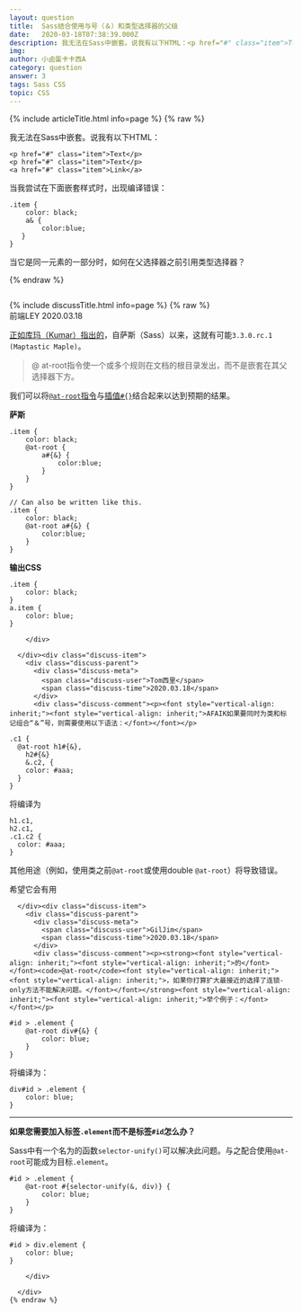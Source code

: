 ```yaml
---
layout: question
title:  Sass结合使用与号（＆）和类型选择器的父级
date:   2020-03-18T07:38:39.000Z
description: 我无法在Sass中嵌套。说我有以下HTML：<p href="#" class="item">Text</p><p href="#" class="...
img: 
author: 小卤蛋卡卡西A
category: question
answer: 3
tags: Sass CSS
topic: CSS
---
```

<div class="article-root">
  <div class="article">
    {% include articleTitle.html info=page %}
    {% raw %}
    <div class="article-content"><p><font style="vertical-align: inherit;"><font style="vertical-align: inherit;">我无法在Sass中嵌套。</font><font style="vertical-align: inherit;">说我有以下HTML：</font></font></p>

<pre><code>&lt;p href="#" class="item"&gt;Text&lt;/p&gt;<font></font>
&lt;p href="#" class="item"&gt;Text&lt;/p&gt;<font></font>
&lt;a href="#" class="item"&gt;Link&lt;/a&gt;<font></font>
</code></pre>

<p><font style="vertical-align: inherit;"><font style="vertical-align: inherit;">当我尝试在下面嵌套样式时，出现编译错误：</font></font></p>

<pre><code>.item {<font></font>
    color: black;<font></font>
    a&amp; {<font></font>
        color:blue;<font></font>
   }<font></font>
}<font></font>
</code></pre>

<p><font style="vertical-align: inherit;"><font style="vertical-align: inherit;">当它是同一元素的一部分时，如何在父选择器之前引用类型选择器？</font></font></p></div>
    {% endraw %}
  </div>
  <p style="height: 0;width:0;overflow: hidden;"> 第2018篇《Sass结合使用与号（＆）和类型选择器的父级》来自Winter(https://github.com/aiyld/aiyld.github.io)的站点</p>
  <div class="discuss-wrapper">
    {% include discussTitle.html info=page %}
    {% raw %}
    <div class="discuss-item">
        <div class="discuss-parent">
          <div class="discuss-meta">
            <span class="discuss-user">前端LEY</span>
            <span class="discuss-time">2020.03.18</span>
          </div>
          <div class="discuss-comment"><p><a href="https://stackoverflow.com/a/20045029/3163972"><font style="vertical-align: inherit;"><font style="vertical-align: inherit;">正如库玛（Kumar）指出的</font></font></a><font style="vertical-align: inherit;"><font style="vertical-align: inherit;">，自萨斯（Sass）以来，这就有可能</font></font><code>3.3.0.rc.1 (Maptastic Maple)</code><font style="vertical-align: inherit;"><font style="vertical-align: inherit;">。</font></font></p>

<blockquote>
  <p><font style="vertical-align: inherit;"><font style="vertical-align: inherit;">@ at-root指令使一个或多个规则在文档的根目录发出，而不是嵌套在其父选择器下方。</font></font></p>
</blockquote>

<p><font style="vertical-align: inherit;"><font style="vertical-align: inherit;">我们可以将</font></font><a href="http://sass-lang.com/documentation/file.SASS_REFERENCE.html#_at-root__at-root" rel="noreferrer"><code>@at-root</code><font style="vertical-align: inherit;"><font style="vertical-align: inherit;">指令</font></font></a><font style="vertical-align: inherit;"><font style="vertical-align: inherit;">与</font></font><a href="http://sass-lang.com/documentation/file.SASS_REFERENCE.html#Interpolation_____" rel="noreferrer"><font style="vertical-align: inherit;"><font style="vertical-align: inherit;">插值</font></font><code>#{}</code></a><font style="vertical-align: inherit;"><font style="vertical-align: inherit;">结合起来</font><font style="vertical-align: inherit;">以达到预期的结果。</font></font></p>

<p><strong><font style="vertical-align: inherit;"><font style="vertical-align: inherit;">萨斯</font></font></strong></p>

<pre><code>.item {<font></font>
    color: black;<font></font>
    @at-root {<font></font>
        a#{&amp;} {<font></font>
            color:blue;<font></font>
        }<font></font>
    }<font></font>
}<font></font>
<font></font>
// Can also be written like this.<font></font>
.item {<font></font>
    color: black;<font></font>
    @at-root a#{&amp;} {<font></font>
        color:blue;<font></font>
    }<font></font>
}<font></font>
</code></pre>

<p><strong><font style="vertical-align: inherit;"><font style="vertical-align: inherit;">输出CSS</font></font></strong></p>

<pre><code>.item {<font></font>
    color: black;<font></font>
}<font></font>
a.item {<font></font>
    color: blue;<font></font>
}<font></font>
</code></pre></div>
        </div>
        
      </div><div class="discuss-item">
        <div class="discuss-parent">
          <div class="discuss-meta">
            <span class="discuss-user">Tom西里</span>
            <span class="discuss-time">2020.03.18</span>
          </div>
          <div class="discuss-comment"><p><font style="vertical-align: inherit;"><font style="vertical-align: inherit;">AFAIK如果要同时为类和标记组合“＆”号，则需要使用以下语法：</font></font></p>

<pre><code>.c1 {<font></font>
  @at-root h1#{&amp;},<font></font>
    h2#{&amp;}<font></font>
    &amp;.c2, {<font></font>
    color: #aaa;<font></font>
  }<font></font>
}<font></font>
</code></pre>

<p><font style="vertical-align: inherit;"><font style="vertical-align: inherit;">将编译为</font></font></p>

<pre><code>h1.c1,<font></font>
h2.c1,<font></font>
.c1.c2 {<font></font>
  color: #aaa;<font></font>
}<font></font>
</code></pre>

<p><font style="vertical-align: inherit;"><font style="vertical-align: inherit;">其他用途（例如，使用类之前</font></font><code>@at-root</code><font style="vertical-align: inherit;"><font style="vertical-align: inherit;">或使用double </font></font><code>@at-root</code><font style="vertical-align: inherit;"><font style="vertical-align: inherit;">）将导致错误。</font></font></p>

<p><font style="vertical-align: inherit;"><font style="vertical-align: inherit;">希望它会有用</font></font></p></div>
        </div>
        
      </div><div class="discuss-item">
        <div class="discuss-parent">
          <div class="discuss-meta">
            <span class="discuss-user">GilJim</span>
            <span class="discuss-time">2020.03.18</span>
          </div>
          <div class="discuss-comment"><p><strong><font style="vertical-align: inherit;"><font style="vertical-align: inherit;">的</font></font><code>@at-root</code><font style="vertical-align: inherit;"><font style="vertical-align: inherit;">，如果你打算扩大最接近的选择了连锁-only方法不能解决问题。</font></font></strong><font style="vertical-align: inherit;"><font style="vertical-align: inherit;">举个例子：</font></font></p>

<pre><code>#id &gt; .element {<font></font>
    @at-root div#{&amp;} {<font></font>
        color: blue;<font></font>
    }<font></font>
}<font></font>
</code></pre>

<p><font style="vertical-align: inherit;"><font style="vertical-align: inherit;">将编译为：</font></font></p>

<pre><code>div#id &gt; .element {<font></font>
    color: blue;<font></font>
}<font></font>
</code></pre>

<hr>

<p><strong><font style="vertical-align: inherit;"><font style="vertical-align: inherit;">如果您需要加入标签</font></font><code>.element</code><font style="vertical-align: inherit;"><font style="vertical-align: inherit;">而不是</font><font style="vertical-align: inherit;">标签</font></font><code>#id</code><font style="vertical-align: inherit;"><font style="vertical-align: inherit;">怎么办？</font></font></strong></p>

<p><font style="vertical-align: inherit;"><font style="vertical-align: inherit;">Sass中有一个名为的函数</font></font><code>selector-unify()</code><font style="vertical-align: inherit;"><font style="vertical-align: inherit;">可以解决此问题。</font><font style="vertical-align: inherit;">与之配合使用</font></font><code>@at-root</code><font style="vertical-align: inherit;"><font style="vertical-align: inherit;">可能成为目标</font></font><code>.element</code><font style="vertical-align: inherit;"><font style="vertical-align: inherit;">。</font></font></p>

<pre><code>#id &gt; .element {<font></font>
    @at-root #{selector-unify(&amp;, div)} {<font></font>
        color: blue;<font></font>
    }<font></font>
}<font></font>
</code></pre>

<p><font style="vertical-align: inherit;"><font style="vertical-align: inherit;">将编译为：</font></font></p>

<pre><code>#id &gt; div.element {<font></font>
    color: blue;<font></font>
}<font></font>
</code></pre></div>
        </div>
        
      </div>
    {% endraw %}
  </div>
<div>
